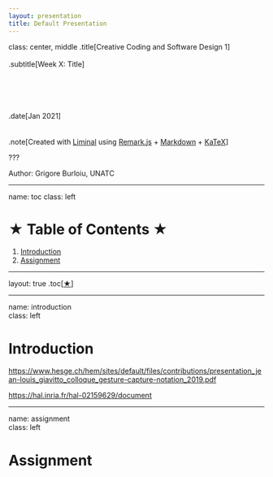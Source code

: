 ```yaml
---
layout: presentation
title: Default Presentation
---
```


class: center, middle
.title[Creative Coding and Software Design 1]
<br/><br/>
.subtitle[Week X: Title]
<br/><br/><br/><br/><br/><br/>
.date[Jan 2021] 
<br/><br/><br/>
.note[Created with [Liminal](https://github.com/jonathanlilly/liminal) using [Remark.js](http://remarkjs.com/) + [Markdown](https://github.com/adam-p/markdown-here/wiki/Markdown-Cheatsheet) +  [KaTeX](https://katex.org)]

???

Author: Grigore Burloiu, UNATC
    
---
name: toc
class: left
# ★ Table of Contents ★      <!-- omit in toc -->
      
1. [Introduction](#introduction)
2. [Assignment](#assignment)

        
<!-- Comment out the next slide if you don't want the Table of Contents link -->         
---
layout: true  .toc[[★](#toc)]
        
---
name: introduction  
class: left
#  Introduction

https://www.hesge.ch/hem/sites/default/files/contributions/presentation_jean-louis_giavitto_colloque_gesture-capture-notation_2019.pdf

https://hal.inria.fr/hal-02159629/document


---

name: assignment       
class: left
#  Assignment